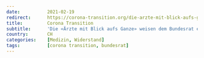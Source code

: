 ```yaml
---
date:          2021-02-19
redirect:      https://corona-transition.org/die-arzte-mit-blick-aufs-ganze-weisen-dem-bundesrat-einen-goldenen-mittelweg
title:         Corona Transition
subtitle:      'Die «Ärzte mit Blick aufs Ganze» weisen dem Bundesrat einen goldenen Mittelweg'
country:       CH
categories:    [Medizin, Widerstand]
tags:          [corona transition, bundesrat]
---
```

